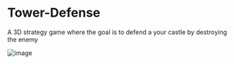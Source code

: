 # Tower-Defense
A 3D strategy game where the goal is to defend a your castle by destroying the enemy

![image](https://user-images.githubusercontent.com/57652233/124402115-dfc6cf00-dce2-11eb-9e9f-c1d26eafd20e.png)
